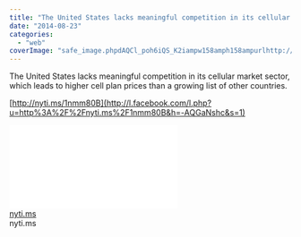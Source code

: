 ```yaml
---
title: "The United States lacks meaningful competition in its cellular market sector, wh..."
date: "2014-08-23"
categories: 
  - "web"
coverImage: "safe_image.phpdAQCl_poh6iQS_K2iampw158amph158ampurlhttp://static01.nyt_.com/images/2014/08/23/business/23datapoints/23datapoints-videoSixteenByNine1050.jpg"
---
```


The United States lacks meaningful competition in its cellular market sector, which leads to higher cell plan prices than a growing list of other countries.  
  
[http://nyti.ms/1nmm80B](http://l.facebook.com/l.php?u=http%3A%2F%2Fnyti.ms%2F1nmm80B&h=-AQGaNshc&s=1)  
  
  
[![](images/safe_image.php?d=AQCl_poh6iQS_K2i&w=158&h=158&url=http%3A%2F%2Fstatic01.nyt.com%2Fimages%2F2014%2F08%2F23%2Fbusiness%2F23datapoints%2F23datapoints-videoSixteenByNine1050.jpg)](http://l.facebook.com/l.php?u=http%3A%2F%2Fnyti.ms%2F1nmm80B&h=xAQGaiNJe&s=1)  
[nyti.ms](http://l.facebook.com/l.php?u=http%3A%2F%2Fnyti.ms%2F1nmm80B&h=mAQHpprHb&s=1)  
nyti.ms
